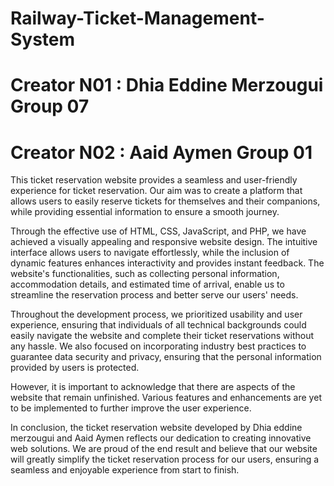  # Railway-Ticket-Management-System
 
 # Creator N01 : Dhia Eddine Merzougui Group 07
 # Creator N02 : Aaid Aymen Group 01
 
 
 This ticket reservation website  provides a seamless and user-friendly experience for ticket reservation. Our aim was to create a platform that allows users to easily reserve tickets for themselves and their companions, while providing essential information to ensure a smooth journey.

Through the effective use of HTML, CSS, JavaScript, and PHP, we have achieved a visually appealing and responsive website design. The intuitive interface allows users to navigate effortlessly, while the inclusion of dynamic features enhances interactivity and provides instant feedback. The website's functionalities, such as collecting personal information, accommodation details, and estimated time of arrival, enable us to streamline the reservation process and better serve our users' needs.

Throughout the development process, we prioritized usability and user experience, ensuring that individuals of all technical backgrounds could easily navigate the website and complete their ticket reservations without any hassle. We also focused on incorporating industry best practices to guarantee data security and privacy, ensuring that the personal information provided by users is protected.

However, it is important to acknowledge that there are aspects of the website that remain unfinished. Various features and enhancements are yet to be implemented to further improve the user experience.

In conclusion, the ticket reservation website developed by Dhia eddine merzougui and Aaid Aymen reflects our dedication to creating innovative web solutions. We are proud of the end result and believe that our website will greatly simplify the ticket reservation process for our users, ensuring a seamless and enjoyable experience from start to finish.

